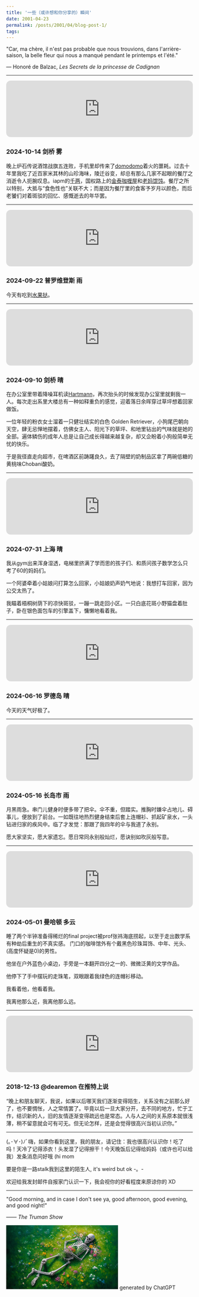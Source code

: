 ```yaml
---
title: '一些（或许想和你分享的）瞬间'
date: 2001-04-23
permalink: /posts/2001/04/blog-post-1/
tags:
---
```


"Car, ma chère, il n'est pas probable que nous trouvions, dans l'arrière-saison, la belle fleur qui nous a manqué pendant le printemps et l'été."

— Honoré de Balzac, *Les Secrets de la princesse de Cadignan*

___
<iframe style="border-radius:12px" src="https://open.spotify.com/embed/track/6ENf77i5DmXDimXle5Ux3C?utm_source=generator" width="100%" height="152" frameBorder="0" allowfullscreen="" allow="autoplay; clipboard-write; encrypted-media; fullscreen; picture-in-picture" loading="lazy"></iframe>

### 2024-10-14 剑桥 雾

晚上炉石传说酒馆战旗五连败，手机里却传来了[domodomo](https://www.domodomojc.com/)着火的噩耗。过去十年里我吃了近百家米其林的山珍海味，陵迁谷变，却总有那么几家不起眼的餐厅之消逝令人扼腕叹息。iapm的[千两](https://cn.tripadvisor.com/Restaurant_Review-g308272-d13484444-Reviews-Sen_ryo_iapm-Shanghai.html)，国权路上的[金泰咖喱屋](http://m.dianping.com/shop/1208313447?msource=applemaps)和[老妈馄饨](http://www.dianping.com/shop/17624505/photos)。餐厅之所以特别，大抵与“食色性也”关联不大；而是因为餐厅里的食客予岁月以颜色，而后老饕们对着斑驳的回忆、感慨逝去的年华罢。

___
<iframe style="border-radius:12px" src="https://open.spotify.com/embed/track/5RvcvdQOVEYSkkc30IYgYw?utm_source=generator" width="100%" height="152" frameBorder="0" allowfullscreen="" allow="autoplay; clipboard-write; encrypted-media; fullscreen; picture-in-picture" loading="lazy"></iframe>

### 2024-09-22 普罗维登斯 雨

今天有吃到[水果挞](https://pastichefinedesserts.com/)。
<!-- 这是一段被注释掉的文字 
机缘巧合又回了罗德岛。我有乖乖去买[水果挞](https://pastichefinedesserts.com/)吃。纽约的[娘惹糕](https://ladywong.com/?srsltid=AfmBOooQxYZJM5l8g4uBBLpy7Lz0teqAfCGBisUdNYVTWoSCGZfZggjo)，iapm的[千两](https://cn.tripadvisor.com/Restaurant_Review-g308272-d13484444-Reviews-Sen_ryo_iapm-Shanghai.html)和[蔡嘉](https://cn.tripadvisor.com/Restaurant_Review-g308272-d10182818-Reviews-Mr_Choi_Patisserie_iapm-Shanghai.html)，他们还会在吗？-->

___
<iframe style="border-radius:12px" src="https://open.spotify.com/embed/track/7pl1E3Of2ejcO1CXLR4Viy?utm_source=generator" width="100%" height="152" frameBorder="0" allowfullscreen="" allow="autoplay; clipboard-write; encrypted-media; fullscreen; picture-in-picture" loading="lazy"></iframe>

### 2024-09-10 剑桥 晴

在办公室里带着降噪耳机读[Hartmann](https://www.sciencedirect.com/book/9780123285317/global-physical-climatology)，再次抬头的时候发现办公室里就剩我一人。每次走出系里大楼总有一种如释重负的感觉，迎着落日余晖穿过草坪想着回家做饭。

一位年轻的粉衣女士溜着一只健壮结实的白色 Golden Retriever，小狗尾巴朝向天空，肆无忌惮地摆着，仿佛女主人、阳光下的草坪、和地里钻出的气味就是她的全部。遍体鳞伤的成年人总是让自己成长得越来越复杂，却又企盼着小狗般简单无忧的快乐。

于是我径直走向超市，在啤酒区前踌躇良久，去了隔壁的奶制品区拿了两碗低糖的黄桃味Chobani酸奶。

___
<iframe style="border-radius:12px" src="https://open.spotify.com/embed/track/3mI8CEKN4jBiq41WHaOPOg?utm_source=generator" width="100%" height="152" frameBorder="0" allowfullscreen="" allow="autoplay; clipboard-write; encrypted-media; fullscreen; picture-in-picture" loading="lazy"></iframe>

### 2024-07-31 上海 晴

我从gym出来浑身湿透，电梯里挤满了学而思的孩子们、和质问孩子数学怎么只考了60的妈妈们。

一个阿婆牵着小姑娘问打算怎么回家，小姑娘奶声奶气地说：我想打车回家，因为公交太热了。

我瞄着梧桐树荫下的凉快斑驳，一蹦一跳走回小区。一只白底花斑小野猫盘着肚子，卧在银色面包车的引擎盖下，慵懒地看着我。

___
<iframe style="border-radius:12px" src="https://open.spotify.com/embed/track/27FOde2nUw0pFuj7hlPbaS?utm_source=generator" width="100%" height="152" frameBorder="0" allowfullscreen="" allow="autoplay; clipboard-write; encrypted-media; fullscreen; picture-in-picture" loading="lazy"></iframe>

### 2024-06-16 罗德岛 晴

今天的天气好极了<!-- ，真希望你也在-->。

___
<iframe style="border-radius:12px" src="https://open.spotify.com/embed/track/0znYgENcaRepXFvznx9CUZ?utm_source=generator" width="100%" height="152" frameBorder="0" allowfullscreen="" allow="autoplay; clipboard-write; encrypted-media; fullscreen; picture-in-picture" loading="lazy"></iframe>

### 2024-05-16 长岛市 雨

月黑雨急。串门儿健身时便多带了把伞。伞不重，但踏实。推胸时嫌伞占地儿、碍事儿，便放到了前台。一如既往地热烈健身结束后套上连帽衫、抓起矿泉水，一头钻进归家的疾风中。临了才发觉：那跟了我四年的伞与我道了永别。

愿大家坚实，愿大家遗忘。愿日常同永别般灿烂，愿诀别如吹灰般写意。

___
<iframe style="border-radius:12px" src="https://open.spotify.com/embed/track/6cGzTAwvGHsmk4CqIAXoJj?utm_source=generator" width="100%" height="152" frameBorder="0" allowfullscreen="" allow="autoplay; clipboard-write; encrypted-media; fullscreen; picture-in-picture" loading="lazy"></iframe>

### 2024-05-01 曼哈顿 多云

睡了两个半钟准备得稀烂的final project被prof张祎海底捞起，以至于走出数学系有种劫后重生的不真实感。
门口的咖啡馆外有个戴黑色珍珠耳饰、中年、光头、(高度怀疑是0)的男性。

他坐在户外蓝色小桌边，手旁是一本翻开四分之一的、微微泛黄的文学作品。

他停下了手中摆玩的走珠笔，双眼跟着我绿色的连帽衫移动。

我看着他，他看着我。

我离他那么近，我离他那么远。

___
<iframe style="border-radius:12px" src="https://open.spotify.com/embed/track/58pXyAUd770qjszdEWQQcv?utm_source=generator" width="100%" height="152" frameBorder="0" allowfullscreen="" allow="autoplay; clipboard-write; encrypted-media; fullscreen; picture-in-picture" loading="lazy"></iframe>

### 2018-12-13 @dearemon 在推特上说

“晚上和朋友聊天，我说，如果以后哪天我们逐渐变得陌生，关系没有之前那么好了，也不要惆怅，人之常情罢了。毕竟以后一旦大家分开，去不同的地方，忙于工作，结识新的人，旧的友情逐渐变得疏远也是常态。人与人之间的关系原本就很浅薄，稍不留意就会可有可无。但无论怎样，还是会觉得很高兴当初认识你。”

___

(｡･∀･)ﾉﾞ嗨，如果你看到这里，我的朋友，请记住：我也很高兴认识你！吃了吗！天冷了记得添衣！头发湿了记得擦干！今天晚饭后记得给妈妈（或许也可以给我）发条消息问好哦 (hi mom

要是你是一路stalk我到这里的陌生人, it's weird but ok -。- 

欢迎给我发封邮件自报家门认识一下，我会视你的好看程度来原谅你的 XD

___

"Good morning, and in case I don't see ya, good afternoon, good evening, and good night!"

—— *The Truman Show*

<img src='/images/news.jpg' style='max-width: 60%; height: auto;'>
generated by ChatGPT

